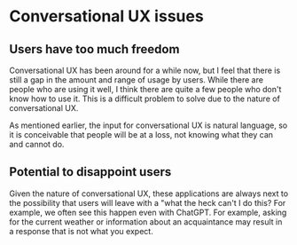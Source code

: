 # Conversational UX issues

## Users have too much freedom

Conversational UX has been around for a while now, but I feel that there is still a gap in the amount and range of usage by users. While there are people who are using it well, I think there are quite a few people who don't know how to use it. This is a difficult problem to solve due to the nature of conversational UX.

As mentioned earlier, the input for conversational UX is natural language, so it is conceivable that people will be at a loss, not knowing what they can and cannot do.

## Potential to disappoint users

Given the nature of conversational UX, these applications are always next to the possibility that users will leave with a "what the heck can't I do this? For example, we often see this happen even with ChatGPT. For example, asking for the current weather or information about an acquaintance may result in a response that is not what you expect.

